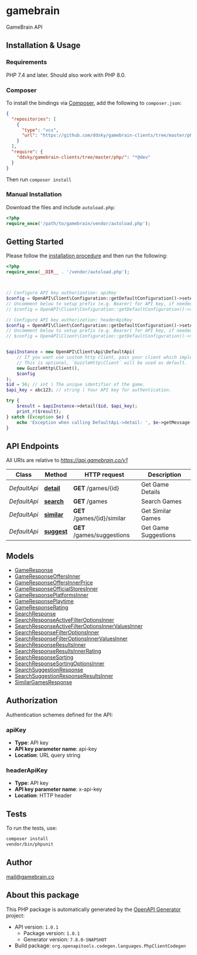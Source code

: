 # gamebrain

GameBrain API


## Installation & Usage

### Requirements

PHP 7.4 and later.
Should also work with PHP 8.0.

### Composer

To install the bindings via [Composer](https://getcomposer.org/), add the following to `composer.json`:

```json
{
  "repositories": [
    {
      "type": "vcs",
      "url": "https://github.com/ddsky/gamebrain-clients/tree/master/php/.git"
    }
  ],
  "require": {
    "ddsky/gamebrain-clients/tree/master/php/": "*@dev"
  }
}
```

Then run `composer install`

### Manual Installation

Download the files and include `autoload.php`:

```php
<?php
require_once('/path/to/gamebrain/vendor/autoload.php');
```

## Getting Started

Please follow the [installation procedure](#installation--usage) and then run the following:

```php
<?php
require_once(__DIR__ . '/vendor/autoload.php');



// Configure API key authorization: apiKey
$config = OpenAPI\Client\Configuration::getDefaultConfiguration()->setApiKey('api-key', 'YOUR_API_KEY');
// Uncomment below to setup prefix (e.g. Bearer) for API key, if needed
// $config = OpenAPI\Client\Configuration::getDefaultConfiguration()->setApiKeyPrefix('api-key', 'Bearer');

// Configure API key authorization: headerApiKey
$config = OpenAPI\Client\Configuration::getDefaultConfiguration()->setApiKey('x-api-key', 'YOUR_API_KEY');
// Uncomment below to setup prefix (e.g. Bearer) for API key, if needed
// $config = OpenAPI\Client\Configuration::getDefaultConfiguration()->setApiKeyPrefix('x-api-key', 'Bearer');


$apiInstance = new OpenAPI\Client\Api\DefaultApi(
    // If you want use custom http client, pass your client which implements `GuzzleHttp\ClientInterface`.
    // This is optional, `GuzzleHttp\Client` will be used as default.
    new GuzzleHttp\Client(),
    $config
);
$id = 56; // int | The unique identifier of the game.
$api_key = abc123; // string | Your API key for authentication.

try {
    $result = $apiInstance->detail($id, $api_key);
    print_r($result);
} catch (Exception $e) {
    echo 'Exception when calling DefaultApi->detail: ', $e->getMessage(), PHP_EOL;
}

```

## API Endpoints

All URIs are relative to *https://api.gamebrain.co/v1*

Class | Method | HTTP request | Description
------------ | ------------- | ------------- | -------------
*DefaultApi* | [**detail**](docs/Api/DefaultApi.md#detail) | **GET** /games/{id} | Get Game Details
*DefaultApi* | [**search**](docs/Api/DefaultApi.md#search) | **GET** /games | Search Games
*DefaultApi* | [**similar**](docs/Api/DefaultApi.md#similar) | **GET** /games/{id}/similar | Get Similar Games
*DefaultApi* | [**suggest**](docs/Api/DefaultApi.md#suggest) | **GET** /games/suggestions | Get Game Suggestions

## Models

- [GameResponse](docs/Model/GameResponse.md)
- [GameResponseOffersInner](docs/Model/GameResponseOffersInner.md)
- [GameResponseOffersInnerPrice](docs/Model/GameResponseOffersInnerPrice.md)
- [GameResponseOfficialStoresInner](docs/Model/GameResponseOfficialStoresInner.md)
- [GameResponsePlatformsInner](docs/Model/GameResponsePlatformsInner.md)
- [GameResponsePlaytime](docs/Model/GameResponsePlaytime.md)
- [GameResponseRating](docs/Model/GameResponseRating.md)
- [SearchResponse](docs/Model/SearchResponse.md)
- [SearchResponseActiveFilterOptionsInner](docs/Model/SearchResponseActiveFilterOptionsInner.md)
- [SearchResponseActiveFilterOptionsInnerValuesInner](docs/Model/SearchResponseActiveFilterOptionsInnerValuesInner.md)
- [SearchResponseFilterOptionsInner](docs/Model/SearchResponseFilterOptionsInner.md)
- [SearchResponseFilterOptionsInnerValuesInner](docs/Model/SearchResponseFilterOptionsInnerValuesInner.md)
- [SearchResponseResultsInner](docs/Model/SearchResponseResultsInner.md)
- [SearchResponseResultsInnerRating](docs/Model/SearchResponseResultsInnerRating.md)
- [SearchResponseSorting](docs/Model/SearchResponseSorting.md)
- [SearchResponseSortingOptionsInner](docs/Model/SearchResponseSortingOptionsInner.md)
- [SearchSuggestionResponse](docs/Model/SearchSuggestionResponse.md)
- [SearchSuggestionResponseResultsInner](docs/Model/SearchSuggestionResponseResultsInner.md)
- [SimilarGamesResponse](docs/Model/SimilarGamesResponse.md)

## Authorization

Authentication schemes defined for the API:
### apiKey

- **Type**: API key
- **API key parameter name**: api-key
- **Location**: URL query string


### headerApiKey

- **Type**: API key
- **API key parameter name**: x-api-key
- **Location**: HTTP header


## Tests

To run the tests, use:

```bash
composer install
vendor/bin/phpunit
```

## Author

mail@gamebrain.co

## About this package

This PHP package is automatically generated by the [OpenAPI Generator](https://openapi-generator.tech) project:

- API version: `1.0.1`
    - Package version: `1.0.1`
    - Generator version: `7.8.0-SNAPSHOT`
- Build package: `org.openapitools.codegen.languages.PhpClientCodegen`
